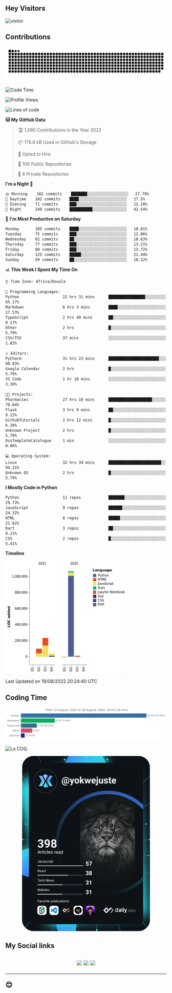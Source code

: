 ## Hey Visitors
![visitor](https://profile-counter.glitch.me/yokwejuste/count.svg)

## Contributions
<p align="center">
  <img src="https://raw.githubusercontent.com/yokwejuste/yokwejuste/output/github-contribution-grid-snake.svg" />
</p>

<!--START_SECTION:waka-->
![Code Time](http://img.shields.io/badge/Code%20Time-1%2C070%20hrs%2023%20mins-blue)

![Profile Views](http://img.shields.io/badge/Profile%20Views-60-blue)

![Lines of code](https://img.shields.io/badge/From%20Hello%20World%20I%27ve%20Written-1%20Million%20lines%20of%20code-blue)

**🐱 My GitHub Data** 

> 🏆 1,590 Contributions in the Year 2022
 > 
> 📦 176.8 kB Used in GitHub's Storage 
 > 
> 💼 Opted to Hire
 > 
> 📜 106 Public Repositories 
 > 
> 🔑 8 Private Repositories  
 > 
**I'm a Night 🦉** 

```text
🌞 Morning    162 commits    ███████░░░░░░░░░░░░░░░░░░   27.79% 
🌆 Daytime    102 commits    ████░░░░░░░░░░░░░░░░░░░░░   17.5% 
🌃 Evening    71 commits     ███░░░░░░░░░░░░░░░░░░░░░░   12.18% 
🌙 Night      248 commits    ██████████░░░░░░░░░░░░░░░   42.54%

```
📅 **I'm Most Productive on Saturday** 

```text
Monday       105 commits    ████░░░░░░░░░░░░░░░░░░░░░   18.01% 
Tuesday      75 commits     ███░░░░░░░░░░░░░░░░░░░░░░   12.86% 
Wednesday    62 commits     ██░░░░░░░░░░░░░░░░░░░░░░░   10.63% 
Thursday     77 commits     ███░░░░░░░░░░░░░░░░░░░░░░   13.21% 
Friday       80 commits     ███░░░░░░░░░░░░░░░░░░░░░░   13.72% 
Saturday     125 commits    █████░░░░░░░░░░░░░░░░░░░░   21.44% 
Sunday       59 commits     ██░░░░░░░░░░░░░░░░░░░░░░░   10.12%

```


📊 **This Week I Spent My Time On** 

```text
⌚︎ Time Zone: Africa/Douala

💬 Programming Languages: 
Python                   22 hrs 31 mins      ████████████████░░░░░░░░░   65.17% 
Markdown                 6 hrs 3 mins        ████░░░░░░░░░░░░░░░░░░░░░   17.53% 
TypeScript               2 hrs 49 mins       ██░░░░░░░░░░░░░░░░░░░░░░░   8.17% 
Other                    2 hrs               █░░░░░░░░░░░░░░░░░░░░░░░░   5.79% 
CSV/TSV                  37 mins             ░░░░░░░░░░░░░░░░░░░░░░░░░   1.82%

🔥 Editors: 
PyCharm                  31 hrs 23 mins      ██████████████████████░░░   90.83% 
Google Calendar          2 hrs               █░░░░░░░░░░░░░░░░░░░░░░░░   5.79% 
VS Code                  1 hr 10 mins        ░░░░░░░░░░░░░░░░░░░░░░░░░   3.38%

🐱‍💻 Projects: 
Pharmacies               27 hrs 10 mins      ███████████████████░░░░░░   78.64% 
Flask                    3 hrs 9 mins        ██░░░░░░░░░░░░░░░░░░░░░░░   9.13% 
GithubTutorials          2 hrs 12 mins       █░░░░░░░░░░░░░░░░░░░░░░░░   6.38% 
Unknown Project          2 hrs               █░░░░░░░░░░░░░░░░░░░░░░░░   5.79% 
OssTemplateCatalogue     1 min               ░░░░░░░░░░░░░░░░░░░░░░░░░   0.06%

💻 Operating System: 
Linux                    32 hrs 34 mins      ███████████████████████░░   94.21% 
Unknown OS               2 hrs               █░░░░░░░░░░░░░░░░░░░░░░░░   5.79%

```

**I Mostly Code in Python** 

```text
Python                   11 repos            ███████░░░░░░░░░░░░░░░░░░   29.73% 
JavaScript               9 repos             ██████░░░░░░░░░░░░░░░░░░░   24.32% 
HTML                     8 repos             █████░░░░░░░░░░░░░░░░░░░░   21.62% 
Dart                     3 repos             ██░░░░░░░░░░░░░░░░░░░░░░░   8.11% 
CSS                      2 repos             █░░░░░░░░░░░░░░░░░░░░░░░░   5.41%

```


**Timeline**

![Chart not found](https://raw.githubusercontent.com/yokwejuste/yokwejuste/master/charts/bar_graph.png) 


 Last Updated on 19/08/2022 20:24:40 UTC
<!--END_SECTION:waka-->

## Coding Time

[![wakatime-stats](https://github.com/yokwejuste/yokwejuste/blob/master/images/stat.svg)](https://wakatime.com/@yokwejuste)

![Le COQ](https://metrics.lecoq.io/yokwejuste/)
<p align="center">
  <a href="#"><img src="https://github.com/yokwejuste/yokwejuste/blob/master/devcard.svg" width="400" alt="Yonkeu K. Steve's Dev Card"/></a>
</p>
<h2>My Social links<h2>
<p align="center">
  <a href="https://twitter.com/yokwejuste"><img src="https://img.shields.io/badge/twitter-%231DA1F2.svg?style=for-the-badge&logo=Twitter&logoColor=white"></a>
  <a href="https://linkedin.com/in/yokwejuste"><img src="https://img.shields.io/badge/linkedin-%230077B5.svg?style=for-the-badge&logo=linkedin&logoColor=white"></a>
  <a href="https://instagram.com/yokwejuste0"><img src="https://img.shields.io/badge/instagram-%23E4405F.svg?style=for-the-badge&logo=Instagram&logoColor=white"></a>
</p>
<hr>
😊
